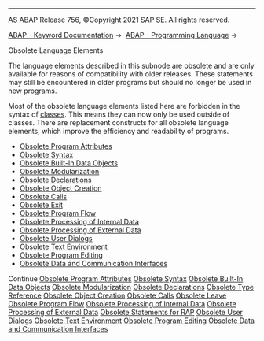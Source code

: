   

* * *

AS ABAP Release 756, ©Copyright 2021 SAP SE. All rights reserved.

[ABAP - Keyword Documentation](javascript:call_link\('abenabap.htm'\)) →  [ABAP - Programming Language](javascript:call_link\('abenabap_reference.htm'\)) → 

Obsolete Language Elements

The language elements described in this subnode are obsolete and are only available for reasons of compatibility with older releases. These statements may still be encountered in older programs but should no longer be used in new programs.

Most of the obsolete language elements listed here are forbidden in the syntax of [classes](javascript:call_link\('abenclass_glosry.htm'\) "Glossary Entry"). This means they can now only be used outside of classes. There are replacement constructs for all obsolete language elements, which improve the efficiency and readability of programs.

-   [Obsolete Program Attributes](javascript:call_link\('abenprogram_attributes_obsolete.htm'\))
-   [Obsolete Syntax](javascript:call_link\('abensyntax_obsolete.htm'\))
-   [Obsolete Built-In Data Objects](javascript:call_link\('abenbuilt_in_obsolete.htm'\))
-   [Obsolete Modularization](javascript:call_link\('abenobsolete_modularization.htm'\))
-   [Obsolete Declarations](javascript:call_link\('abenobsolete_declarations.htm'\))
-   [Obsolete Object Creation](javascript:call_link\('abenassign_obsolete.htm'\))
-   [Obsolete Calls](javascript:call_link\('abenprogram_call_obsolete.htm'\))
-   [Obsolete Exit](javascript:call_link\('abenobsolete_leave.htm'\))
-   [Obsolete Program Flow](javascript:call_link\('abenobsolete_program_flow.htm'\))
-   [Obsolete Processing of Internal Data](javascript:call_link\('abendata_internal_obsolete.htm'\))
-   [Obsolete Processing of External Data](javascript:call_link\('abendata_storage_obsolete.htm'\))
-   [Obsolete User Dialogs](javascript:call_link\('abengui_obsolete.htm'\))
-   [Obsolete Text Environment](javascript:call_link\('abentext_environment_obsolete.htm'\))
-   [Obsolete Program Editing](javascript:call_link\('abenprogram_editing_obsolete.htm'\))
-   [Obsolete Data and Communication Interfaces](javascript:call_link\('abenextern_obsolete.htm'\))

Continue
[Obsolete Program Attributes](javascript:call_link\('abenprogram_attributes_obsolete.htm'\))
[Obsolete Syntax](javascript:call_link\('abensyntax_obsolete.htm'\))
[Obsolete Built-In Data Objects](javascript:call_link\('abenbuilt_in_obsolete.htm'\))
[Obsolete Modularization](javascript:call_link\('abenobsolete_modularization.htm'\))
[Obsolete Declarations](javascript:call_link\('abenobsolete_declarations.htm'\))
[Obsolete Type Reference](javascript:call_link\('abenobsolete_typing.htm'\))
[Obsolete Object Creation](javascript:call_link\('abenassign_obsolete.htm'\))
[Obsolete Calls](javascript:call_link\('abenprogram_call_obsolete.htm'\))
[Obsolete Leave](javascript:call_link\('abenobsolete_leave.htm'\))
[Obsolete Program Flow](javascript:call_link\('abenobsolete_program_flow.htm'\))
[Obsolete Processing of Internal Data](javascript:call_link\('abendata_internal_obsolete.htm'\))
[Obsolete Processing of External Data](javascript:call_link\('abendata_storage_obsolete.htm'\))
[Obsolete Statements for RAP](javascript:call_link\('abenrap_obsolete.htm'\))
[Obsolete User Dialogs](javascript:call_link\('abengui_obsolete.htm'\))
[Obsolete Text Environment](javascript:call_link\('abentext_environment_obsolete.htm'\))
[Obsolete Program Editing](javascript:call_link\('abenprogram_editing_obsolete.htm'\))
[Obsolete Data and Communication Interfaces](javascript:call_link\('abenextern_obsolete.htm'\))